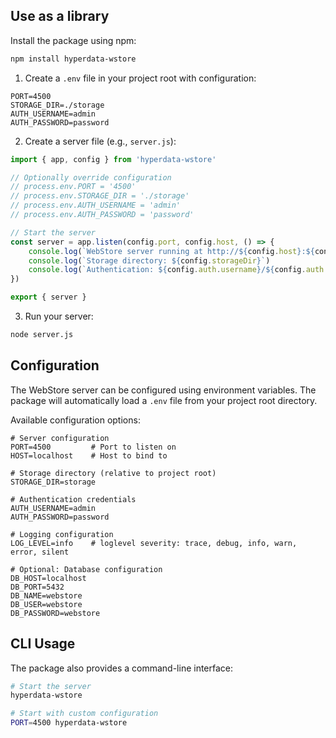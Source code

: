 ## Use as a library

Install the package using npm:

```bash
npm install hyperdata-wstore
```

1. Create a `.env` file in your project root with configuration:

```env
PORT=4500
STORAGE_DIR=./storage
AUTH_USERNAME=admin
AUTH_PASSWORD=password
```

2. Create a server file (e.g., `server.js`):


```javascript
import { app, config } from 'hyperdata-wstore'

// Optionally override configuration
// process.env.PORT = '4500'
// process.env.STORAGE_DIR = './storage'
// process.env.AUTH_USERNAME = 'admin'
// process.env.AUTH_PASSWORD = 'password'

// Start the server
const server = app.listen(config.port, config.host, () => {
    console.log(`WebStore server running at http://${config.host}:${config.port}`)
    console.log(`Storage directory: ${config.storageDir}`)
    console.log(`Authentication: ${config.auth.username}/${config.auth.password}`)
})

export { server }
```

3. Run your server:

```bash
node server.js
```

## Configuration

The WebStore server can be configured using environment variables. The package will automatically load a `.env` file from your project root directory.

Available configuration options:

```env
# Server configuration
PORT=4500         # Port to listen on
HOST=localhost    # Host to bind to

# Storage directory (relative to project root)
STORAGE_DIR=storage

# Authentication credentials
AUTH_USERNAME=admin
AUTH_PASSWORD=password

# Logging configuration
LOG_LEVEL=info    # loglevel severity: trace, debug, info, warn, error, silent

# Optional: Database configuration
DB_HOST=localhost
DB_PORT=5432
DB_NAME=webstore
DB_USER=webstore
DB_PASSWORD=webstore
```

## CLI Usage

The package also provides a command-line interface:

```bash
# Start the server
hyperdata-wstore

# Start with custom configuration
PORT=4500 hyperdata-wstore
```

